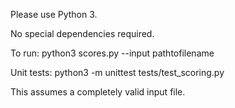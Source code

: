 Please use Python 3. 

No special dependencies required.

To run: python3 scores.py --input pathtofilename

Unit tests: python3 -m unittest tests/test_scoring.py

This assumes a completely valid input file.
